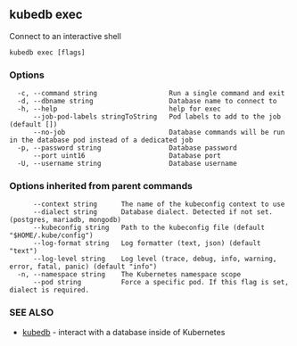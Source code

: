 ## kubedb exec

Connect to an interactive shell

```
kubedb exec [flags]
```

### Options

```
  -c, --command string                  Run a single command and exit
  -d, --dbname string                   Database name to connect to
  -h, --help                            help for exec
      --job-pod-labels stringToString   Pod labels to add to the job (default [])
      --no-job                          Database commands will be run in the database pod instead of a dedicated job
  -p, --password string                 Database password
      --port uint16                     Database port
  -U, --username string                 Database username
```

### Options inherited from parent commands

```
      --context string      The name of the kubeconfig context to use
      --dialect string      Database dialect. Detected if not set. (postgres, mariadb, mongodb)
      --kubeconfig string   Path to the kubeconfig file (default "$HOME/.kube/config")
      --log-format string   Log formatter (text, json) (default "text")
      --log-level string    Log level (trace, debug, info, warning, error, fatal, panic) (default "info")
  -n, --namespace string    The Kubernetes namespace scope
      --pod string          Force a specific pod. If this flag is set, dialect is required.
```

### SEE ALSO

* [kubedb](kubedb.md)	 - interact with a database inside of Kubernetes

